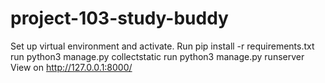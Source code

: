 # project-103-study-buddy
Set up virtual environment and activate.
Run pip install -r requirements.txt
run python3 manage.py collectstatic
run python3 manage.py runserver
View on http://127.0.0.1:8000/
